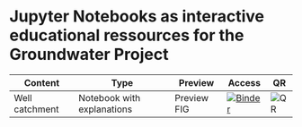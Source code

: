 # Jupyter Notebooks as interactive educational ressources for the Groundwater Project

|Content|Type|Preview|Access| QR |
|-------|----|-------|------| ---|
|Well catchment| Notebook with explanations| Preview FIG | [![Binder](https://mybinder.org/badge_logo.svg)](https://mybinder.org/v2/gh/gw-inux/Jupyter-Notebooks/HEAD?urlpath=voila%2Frender%2FGW_Project%2FWell_Catchment_FIG.ipynb) | ![QR](https://github.com/gw-inux/Jupyter-Notebooks/blob/main/GW_Project/FIGS/QR/qr-code_GWP01.jpg?raw=true) |


